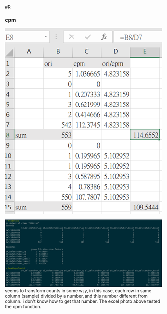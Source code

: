 #R 

### cpm
![](attachment/Pasted%20image%2020220704162312.png)

![](attachment/Pasted%20image%2020220704161238.png)
seems to transform counts in some way, in this case, each row in same column (sample) divided by a  number, and this number different from column. i don't know how to get that number. The excel photo above tested the cpm function. 
